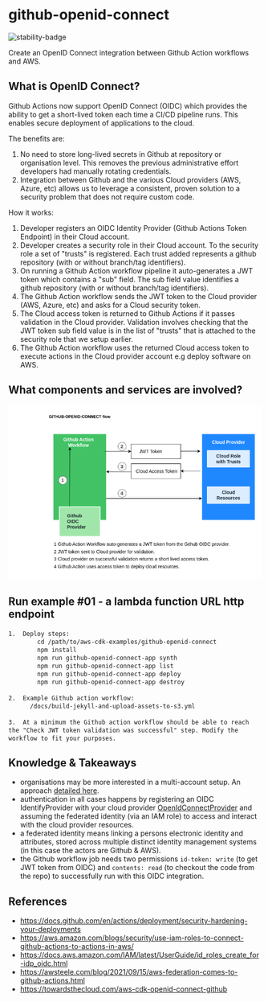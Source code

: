 # github-openid-connect

![stability-badge](https://img.shields.io/badge/stability-Stable-success.svg?style=for-the-badge)

Create an OpenID Connect integration between Github Action workflows and AWS.

## What is OpenID Connect?

Github Actions now support OpenID Connect (OIDC) which provides the ability to get a short-lived token each time a CI/CD pipeline runs. This enables secure deployment of applications to the cloud.

The benefits are:

1. No need to store long-lived secrets in Github at repository or organisation level. This removes the previous administrative effort developers had manually rotating credentials.
2. Integration between Github and the various Cloud providers (AWS, Azure, etc) allows us to leverage a consistent, proven solution to a security problem that does not require custom code.

How it works:

1.  Developer registers an OIDC Identity Provider (Github Actions Token Endpoint) in their Cloud account.
2.  Developer creates a security role in their Cloud account. To the security role a set of "trusts" is registered. Each trust added represents a github repository (with or without branch/tag identifiers).
3.  On running a Github Action workflow pipeline it auto-generates a JWT token which contains a "sub" field. The sub field value identifies a github repository (with or without branch/tag identifiers).
4.  The Github Action workflow sends the JWT token to the Cloud provider (AWS, Azure, etc) and asks for a Cloud security token.
5.  The Cloud access token is returned to Github Actions if it passes validation in the Cloud provider. Validation involves checking that the JWT token sub field value is in the list of "trusts" that is attached to the security role that we setup earlier.
6.  The Github Action workflow uses the returned Cloud access token to execute actions in the Cloud provider account e.g deploy software on AWS.


## What components and services are involved?

<img src="./diagram.png" width="550"/>


## Run example #01 - a lambda function URL http endpoint
``` 
1.  Deploy steps:
        cd /path/to/aws-cdk-examples/github-openid-connect
        npm install
        npm run github-openid-connect-app synth
        npm run github-openid-connect-app list
        npm run github-openid-connect-app deploy
        npm run github-openid-connect-app destroy
        
2.  Example Github action workflow:
      /docs/build-jekyll-and-upload-assets-to-s3.yml 
    
3.  At a minimum the Github action workflow should be able to reach the "Check JWT token validation was successful" step. Modify the workflow to fit your purposes.
```

## Knowledge & Takeaways
* organisations may be more interested in a multi-account setup. An approach [detailed here](https://dev.to/aws-builders/deploying-aws-cdk-apps-using-short-lived-credentials-and-github-actions-59g6).
* authentication in all cases happens by registering an OIDC IdentifyProvider with your cloud provider [OpenIdConnectProvider](https://docs.aws.amazon.com/cdk/api/v2/docs/aws-cdk-lib.aws_iam.OpenIdConnectProvider.html)
  and assuming the federated identity (via an IAM role) to access and interact with the cloud provider resources.
* a federated identity means linking a persons electronic identity and attributes, stored across multiple distinct identity management systems (in this case the actors are Github & AWS).
* the Github workflow job needs two permissions `id-token: write` (to get JWT token from OIDC) and `contents: read` (to checkout the code from the repo) to successfully run with this OIDC integration. 


## References
* https://docs.github.com/en/actions/deployment/security-hardening-your-deployments
* https://aws.amazon.com/blogs/security/use-iam-roles-to-connect-github-actions-to-actions-in-aws/
* https://docs.aws.amazon.com/IAM/latest/UserGuide/id_roles_create_for-idp_oidc.html
* https://awsteele.com/blog/2021/09/15/aws-federation-comes-to-github-actions.html
* https://towardsthecloud.com/aws-cdk-openid-connect-github
